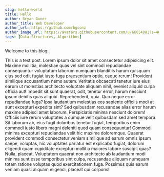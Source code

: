 ```yaml
---
slug: hello-world
title: Hello
author: Bryan Guner
author_title: Web Developer
author_url: https://github.com/bgoonz
author_image_url: https://avatars.githubusercontent.com/u/66654881?s=460&u=4614c45125eb6ab7e4b04468cb9cdf5c998c879d&v=4
tags: [Data Structures, Algorithms]
---
```


Welcome to this blog. 

<!--truncate-->

This is a test post.
Lorem ipsum dolor sit amet consectetur adipisicing elit. Maxime mollitia,
molestiae quas vel sint commodi repudiandae consequuntur voluptatum laborum
numquam blanditiis harum quisquam eius sed odit fugiat iusto fuga praesentium
optio, eaque rerum! Provident similique accusantium nemo autem. Veritatis
obcaecati tenetur iure eius earum ut molestias architecto voluptate aliquam
nihil, eveniet aliquid culpa officia aut! Impedit sit sunt quaerat, odit,
tenetur error, harum nesciunt ipsum debitis quas aliquid. Reprehenderit,
quia. Quo neque error repudiandae fuga? Ipsa laudantium molestias eos 
sapiente officiis modi at sunt excepturi expedita sint? Sed quibusdam
recusandae alias error harum maxime adipisci amet laborum. Perspiciatis 
minima nesciunt dolorem! Officiis iure rerum voluptates a cumque velit 
quibusdam sed amet tempora. Sit laborum ab, eius fugit doloribus tenetur 
fugiat, temporibus enim commodi iusto libero magni deleniti quod quam 
consequuntur! Commodi minima excepturi repudiandae velit hic maxime
doloremque. Quaerat provident commodi consectetur veniam similique ad 
earum omnis ipsum saepe, voluptas, hic voluptates pariatur est explicabo 
fugiat, dolorum eligendi quam cupiditate excepturi mollitia maiores labore 
suscipit quas? Nulla, placeat. Voluptatem quaerat non architecto ab laudantium
modi minima sunt esse temporibus sint culpa, recusandae aliquam numquam 
totam ratione voluptas quod exercitationem fuga. Possimus quis earum veniam 
quasi aliquam eligendi, placeat qui corporis!
